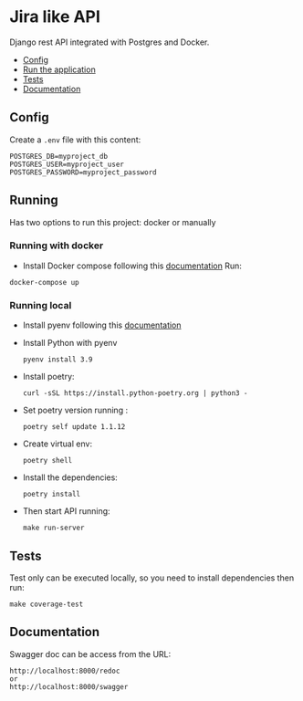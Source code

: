 # Jira like API

Django rest API integrated with Postgres and Docker.
​

- [Config](#config)
- [Run the application](#running)
- [Tests](#tests)
- [Documentation](#documentation)
  ​

## Config

Create a `.env` file with this content:

```
POSTGRES_DB=myproject_db
POSTGRES_USER=myproject_user
POSTGRES_PASSWORD=myproject_password
```

## Running

Has two options to run this project: docker or manually

### Running with docker

- Install Docker compose following this [documentation](https://docs.docker.com/compose/install/)
  Run:

```
docker-compose up
```

### Running local

- Install pyenv following this [documentation](https://github.com/pyenv/pyenv?tab=readme-ov-file#installation)
- Install Python with pyenv
  ```
  pyenv install 3.9
  ```
- Install poetry:
  ```
  curl -sSL https://install.python-poetry.org | python3 -
  ```
- Set poetry version running :
  ```
  poetry self update 1.1.12
  ```
- Create virtual env:
  ```
  poetry shell
  ```
- Install the dependencies:

  ```
  poetry install
  ```

- Then start API running:
  ```
  make run-server
  ```

## Tests

Test only can be executed locally, so you need to install dependencies then run:

```
make coverage-test
```

## Documentation

Swagger doc can be access from the URL:

```
http://localhost:8000/redoc
or
http://localhost:8000/swagger
```
